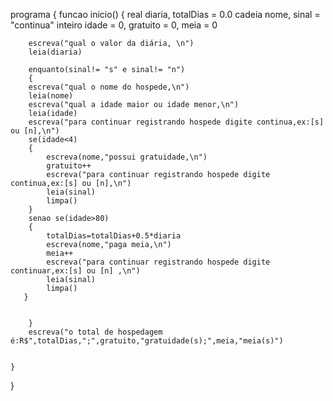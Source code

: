 programa 
{
	funcao inicio() 
	{
	    real diaria, totalDias = 0.0 
	    cadeia nome, sinal     = "continua"
	    inteiro idade          = 0, gratuito = 0, meia = 0
	    
	    
	    escreva("qual o valor da diária, \n")
	    leia(diaria)
	    
	    enquanto(sinal!= "s" e sinal!= "n")
	    {
	    escreva("qual o nome do hospede,\n")
	    leia(nome)
	    escreva("qual a idade maior ou idade menor,\n")
	    leia(idade)
	    escreva("para continuar registrando hospede digite continua,ex:[s] ou [n],\n")
	    se(idade<4)
	    {
	        escreva(nome,"possui gratuidade,\n")
	        gratuito++
	        escreva("para continuar registrando hospede digite continua,ex:[s] ou [n],\n")
	        leia(sinal)
	        limpa()
	    }
	    senao se(idade>80)
	    {
	        totalDias=totalDias+0.5*diaria
	        escreva(nome,"paga meia,\n")
	        meia++
	        escreva("para continuar registrando hospede digite continuar,ex:[s] ou [n] ,\n")
	        leia(sinal)
	        limpa()
	   }
	   
	   
	    }
	    escreva("o total de hospedagem é:R$",totalDias,";",gratuito,"gratuidade(s);",meia,"meia(s)")
	    
		
	}
}
